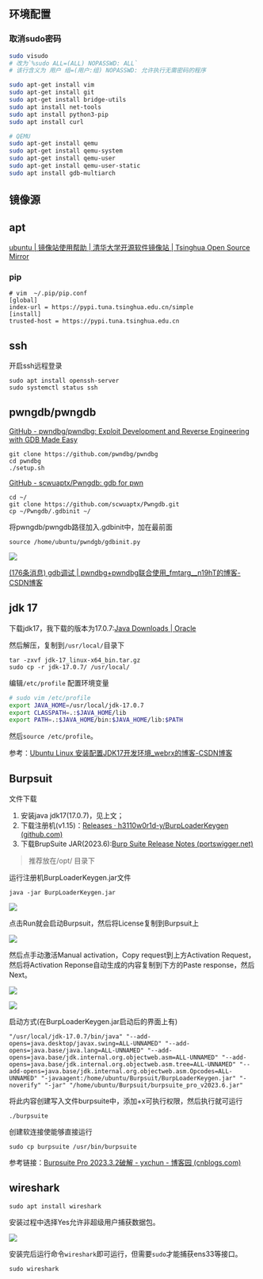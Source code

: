 ## 环境配置
### 取消sudo密码
```bash
sudo visudo
# 改为`%sudo ALL=(ALL) NOPASSWD: ALL`
# 该行含义为 用户 组=(用户:组) NOPASSWD: 允许执行无需密码的程序
```


```bash
sudo apt-get install vim
sudo apt-get install git
sudo apt-get install bridge-utils
sudo apt install net-tools
sudo apt install python3-pip
sudo apt install curl

# QEMU
sudo apt-get install qemu
sudo apt-get install qemu-system
sudo apt-get install qemu-user
sudo apt-get install qemu-user-static
sudo apt install gdb-multiarch
```

## 镜像源
## apt
[ubuntu | 镜像站使用帮助 | 清华大学开源软件镜像站 | Tsinghua Open Source Mirror](https://mirrors.tuna.tsinghua.edu.cn/help/ubuntu/)

### pip
```
# vim  ~/.pip/pip.conf
[global]
index-url = https://pypi.tuna.tsinghua.edu.cn/simple
[install]
trusted-host = https://pypi.tuna.tsinghua.edu.cn
```

## ssh
开启ssh远程登录
```
sudo apt install openssh-server
sudo systemctl status ssh
```

## pwngdb/pwngdb
[GitHub - pwndbg/pwndbg: Exploit Development and Reverse Engineering with GDB Made Easy](https://github.com/pwndbg/pwndbg)

```
git clone https://github.com/pwndbg/pwndbg
cd pwndbg
./setup.sh
```

[GitHub - scwuaptx/Pwngdb: gdb for pwn](https://github.com/scwuaptx/Pwngdb)

```
cd ~/
git clone https://github.com/scwuaptx/Pwngdb.git 
cp ~/Pwngdb/.gdbinit ~/
```

将pwngdb/pwngdb路径加入.gdbinit中，加在最前面

```
source /home/ubuntu/pwndgb/gdbinit.py
```

![](images/Pasted%20image%2020230616153731.png)

[(176条消息) gdb调试 | pwndbg+pwndbg联合使用_fmtarg__n19hT的博客-CSDN博客](https://blog.csdn.net/weixin_43092232/article/details/105648769)
## jdk 17
下载jdk17，我下载的版本为17.0.7:[Java Downloads | Oracle](https://www.oracle.com/java/technologies/downloads/#java17)

然后解压，复制到`/usr/local/`目录下

```shell
tar -zxvf jdk-17_linux-x64_bin.tar.gz
sudo cp -r jdk-17.0.7/ /usr/local/
```

编辑`/etc/profile` 配置环境变量

```sh
# sudo vim /etc/profile
export JAVA_HOME=/usr/local/jdk-17.0.7
export CLASSPATH=.:$JAVA_HOME/lib
export PATH=.:$JAVA_HOME/bin:$JAVA_HOME/lib:$PATH
```

然后`source /etc/profile`。

参考：[Ubuntu Linux 安装配置JDK17开发环境_webrx的博客-CSDN博客](https://blog.csdn.net/webrx/article/details/120678805)

## Burpsuit
文件下载
1. 安装java jdk17(17.0.7)，见上文；
2. 下载注册机(v1.15)：[Releases · h3110w0r1d-y/BurpLoaderKeygen (github.com)](https://github.com/h3110w0r1d-y/BurpLoaderKeygen/releases)
3. 下载BrupSuite JAR(2023.6):[Burp Suite Release Notes (portswigger.net)](https://portswigger.net/burp/releases)

> 推荐放在/opt/ 目录下

运行注册机BurpLoaderKeygen.jar文件
```
java -jar BurpLoaderKeygen.jar
```

![](images/Pasted%20image%2020230613100826.png)

点击Run就会启动Burpsuit，然后将License复制到Burpsuit上

![](images/Pasted%20image%2020230613100913.png)

然后点手动激活Manual activation，Copy request到上方Activation Request，然后将Activation Reponse自动生成的内容复制到下方的Paste response，然后Next。

![](images/Pasted%20image%2020230613101104.png)

![](images/Pasted%20image%2020230613101218.png)

启动方式(在BurpLoaderKeygen.jar启动后的界面上有)

```
"/usr/local/jdk-17.0.7/bin/java" "--add-opens=java.desktop/javax.swing=ALL-UNNAMED" "--add-opens=java.base/java.lang=ALL-UNNAMED" "--add-opens=java.base/jdk.internal.org.objectweb.asm=ALL-UNNAMED" "--add-opens=java.base/jdk.internal.org.objectweb.asm.tree=ALL-UNNAMED" "--add-opens=java.base/jdk.internal.org.objectweb.asm.Opcodes=ALL-UNNAMED" "-javaagent:/home/ubuntu/Burpsuit/BurpLoaderKeygen.jar" "-noverify" "-jar" "/home/ubuntu/Burpsuit/burpsuite_pro_v2023.6.jar" 
```

将此内容创建写入文件burpsuite中，添加+x可执行权限，然后执行就可运行
```
./burpsuite
```

创建软连接使能够直接运行
```
sudo cp burpsuite /usr/bin/burpsuite
```

参考链接：[Burpsuite Pro 2023.3.2破解 - yxchun - 博客园 (cnblogs.com)](https://www.cnblogs.com/ychun/p/17391122.html)

## wireshark

```
sudo apt install wireshark
```

安装过程中选择Yes允许非超级用户捕获数据包。

![](images/Pasted%20image%2020230614164122.png)

安装完后运行命令`wireshark`即可运行，但需要`sudo`才能捕获ens33等接口。
```
sudo wireshark
```